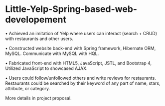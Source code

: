 # Little-Yelp-Spring-based-web-developement
• Achieved an imitation of Yelp where users can interact (search + CRUD) with restaurants and other users. 

• Constructed website back-end with Spring framework, Hibernate ORM, MySQL. Communicate with MySQL with HQL. 

• Fabricated front-end with HTML5, JavaScript, JSTL, and Bootstrap 4, Utilized JavaScript to showcased AJAX. 

• Users could follow/unfollowed others and write reviews for restaurants. Restaurants could be searched by their keyword of any part of name, stars, attribute, or category.

More details in project proposal.
